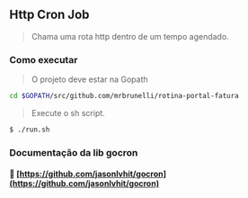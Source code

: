 ## Http Cron Job
> Chama uma rota http dentro de um tempo agendado.

### Como executar
> O projeto deve estar na Gopath
```sh
cd $GOPATH/src/github.com/mrbrunelli/rotina-portal-fatura
```
> Execute o sh script.
```sh
$ ./run.sh
```

### Documentação da lib gocron
#### :link: [https://github.com/jasonlvhit/gocron](https://github.com/jasonlvhit/gocron)